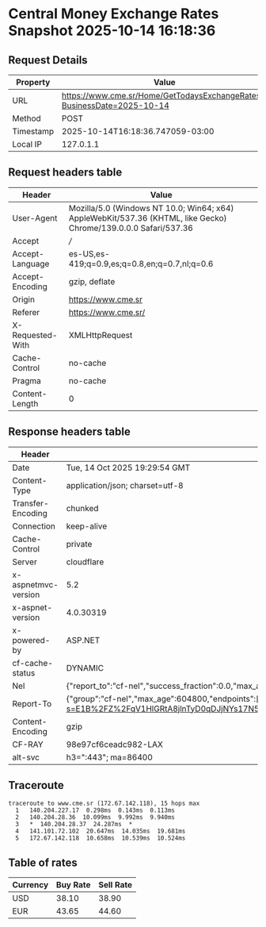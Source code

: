 # Central Money Exchange Rates Snapshot 2025-10-14 16:18:36
## Request Details

| Property | Value |
|----------|-------|
| URL | https://www.cme.sr/Home/GetTodaysExchangeRates/?BusinessDate=2025-10-14 |
| Method | POST |
| Timestamp | 2025-10-14T16:18:36.747059-03:00 |
| Local IP | 127.0.1.1 |
    
## Request headers table

| Header | Value |
|--------|-------|
| User-Agent | Mozilla/5.0 (Windows NT 10.0; Win64; x64) AppleWebKit/537.36 (KHTML, like Gecko) Chrome/139.0.0.0 Safari/537.36 |
| Accept | */* |
| Accept-Language | es-US,es-419;q=0.9,es;q=0.8,en;q=0.7,nl;q=0.6 |
| Accept-Encoding | gzip, deflate |
| Origin | https://www.cme.sr |
| Referer | https://www.cme.sr/ |
| X-Requested-With | XMLHttpRequest |
| Cache-Control | no-cache |
| Pragma | no-cache |
| Content-Length | 0 |

    
## Response headers table
| Header | Value |
|--------|-------|
| Date | Tue, 14 Oct 2025 19:29:54 GMT |
| Content-Type | application/json; charset=utf-8 |
| Transfer-Encoding | chunked |
| Connection | keep-alive |
| Cache-Control | private |
| Server | cloudflare |
| x-aspnetmvc-version | 5.2 |
| x-aspnet-version | 4.0.30319 |
| x-powered-by | ASP.NET |
| cf-cache-status | DYNAMIC |
| Nel | {"report_to":"cf-nel","success_fraction":0.0,"max_age":604800} |
| Report-To | {"group":"cf-nel","max_age":604800,"endpoints":[{"url":"https://a.nel.cloudflare.com/report/v4?s=E1B%2FZ%2FqV1HlGRtA8jlnTyD0qDJjNYs17N51WVyKVqxWwdzs4w5nCwFmwxRIMA3SclZhYM1wd26zoUvvHMITRnnDqXyt6cmltY%2BM%3D"}]} |
| Content-Encoding | gzip |
| CF-RAY | 98e97cf6ceadc982-LAX |
| alt-svc | h3=":443"; ma=86400 |

## Traceroute 

```
traceroute to www.cme.sr (172.67.142.118), 15 hops max
  1   140.204.227.17  0.298ms  0.143ms  0.113ms 
  2   140.204.28.36  10.099ms  9.992ms  9.940ms 
  3   *  140.204.28.37  24.287ms  * 
  4   141.101.72.102  20.647ms  14.035ms  19.681ms 
  5   172.67.142.118  10.658ms  10.539ms  10.524ms 

```


## Table of rates

| Currency | Buy Rate | Sell Rate |
|----------|----------|-----------|
| USD | 38.10 | 38.90 |
| EUR | 43.65 | 44.60 |
